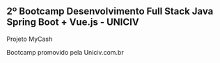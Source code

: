 ## 2º Bootcamp Desenvolvimento Full Stack Java Spring Boot + Vue.js - UNICIV

Projeto MyCash



Bootcamp promovido pela Uniciv.com.br
